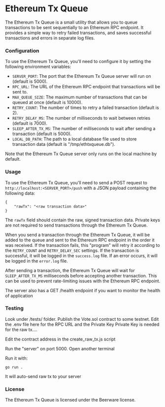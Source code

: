 # Ethereum Tx Queue

The Ethereum Tx Queue is a small utility that allows you to queue transactions to be sent sequentially to an Ethereum RPC endpoint. It provides a simple way to retry failed transactions, and saves successful transactions and errors in separate log files.

### Configuration

To use the Ethereum Tx Queue, you'll need to configure it by setting the following environment variables:

- `SERVER_PORT`: The port that the Ethereum Tx Queue server will run on (default is 5000).
- `RPC_URL`: The URL of the Ethereum RPC endpoint that transactions will be sent to.
- `MAX_QUEUE_SIZE`: The maximum number of transactions that can be queued at once (default is 10000).
- `RETRY_COUNT`: The number of times to retry a failed transaction (default is 2).
- `RETRY_DELAY_MS`: The number of milliseconds to wait between retries (default is 7000).
- `SLEEP_AFTER_TX_MS`: The number of milliseconds to wait after sending a transaction (default is 5000).
- `LOCAL_DB_PATH`: The path to a local database file used to store transaction data (default is "/tmp/ethtxqueue.db").

Note that the Ethereum Tx Queue server only runs on the local machine by default.

### Usage

To use the Ethereum Tx Queue, you'll need to send a POST request to `http://localhost:<SERVER_PORT>/push` with a JSON payload containing the following data:

```
{
    "rawTx": "<raw transaction data>"
}
```

The `rawTx` field should contain the raw, signed transaction data. Private keys are not required to send transactions through the Ethereum Tx Queue.

When you send a transaction through the Ethereum Tx Queue, it will be added to the queue and sent to the Ethereum RPC endpoint in the order it was received. If the transaction fails, this "program" will retry it according to the `RETRY_COUNT` and `RETRY_DELAY_SEC` settings. If the transaction is successful, it will be logged in the `success.log` file. If an error occurs, it will be logged in the `error.log` file.

After sending a transaction, the Ethereum Tx Queue will wait for `SLEEP_AFTER_TX_MS` milliseconds before accepting another transaction. This can be used to prevent rate-limiting issues with the Ethereum RPC endpoint.

The server also has a GET /health endpoint if you want to monitor the health of application

### Testing

Look under /tests/ folder. Publish the Vote.sol contract to some testnet.
Edit the .env file here for the RPC URL and the Private Key
Private Key is needed for the raw tx.... 

Edit the contract address in the create_raw_tx.js script

Run the "server" on port 5000. Open another terminal

Run it with: 
~~~~
go run .
~~~~

It will auto-send raw tx to your server

### License

The Ethereum Tx Queue is licensed under the Beerware license.